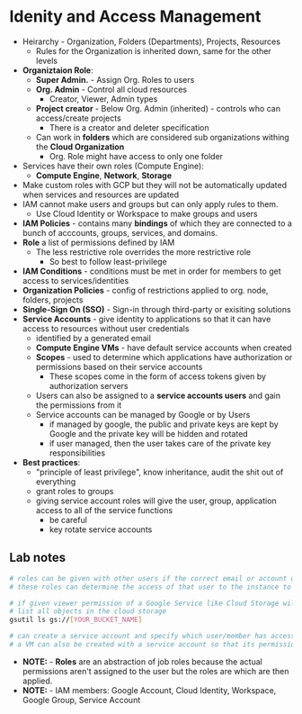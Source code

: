 # Idenity and Access Management
- Heirarchy - Organization, Folders (Departments), Projects, Resources
    - Rules for the Organization is inherited down, same for the other levels
- **Organiztaion Role**: 
    - **Super Admin.** - Assign Org. Roles to users
    - **Org. Admin** - Control all cloud resources
        - Creator, Viewer, Admin types
    - **Project creator** - Below Org. Admin (inherited) - controls who can access/create projects
        - There is a creator and deleter specification
    - Can work in **folders** which are considered sub organizations withing the **Cloud Organization**
        - Org. Role might have access to only one folder
- Services have their own roles (Compute Engine):
    - **Compute Engine**, **Network**, **Storage**
- Make custom roles with GCP but they will not be automatically updated when services and resources are updated
- IAM cannot make users and groups but can only apply rules to them.
    - Use Cloud Identity or Workspace to make groups and users
- **IAM Policies** - contains many **bindings** of which they are connected to a bunch of acccounts, groups, services, and domains. 
- **Role** a list of permissions defined by IAM
    - The less restrictive role overrides the more restrictive role
        - So best to follow least-privilege
- **IAM Conditions** - conditions must be met in order for members to get access to services/identities
- **Organization Policies** - config of restrictions applied to org. node, folders, projects
- **Single-Sign On (SSO)** - Sign-in through third-party or exisiting solutions
- **Service Accounts** - give identity to applications so that it can have access to resources without user credentials
    - identified by a generated email
    - **Compute Engine VMs** - have default service accounts when created
    - **Scopes** - used to determine which applications have authorization or permissions based on their service accounts
        - These scopes come in the form of access tokens given by authorization servers
    - Users can also be assigned to a **service accounts users** and gain the permissions from it
    - Service accounts can be managed by Google or by Users
        - if managed by google, the public and private keys are kept by Google and the private key will be hidden and rotated
        - if user managed, then the user takes care of the private key responsibilities
- **Best practices**:
    - "principle of least privilege", know inheritance, audit the shit out of everything
    - grant roles to groups
    - giving service account roles will give the user, group, application access to all of the service functions
        - be careful
        - key rotate service accounts
## Lab notes
```bash
# roles can be given with other users if the correct email or account or member is given.
# these roles can determine the access of that user to the instance to the Project or Service

# if given viewer permission of a Google Service like Cloud Storage will need to use the cli
# list all objects in the cloud storage
gsutil ls gs://[YOUR_BUCKET_NAME]

# can create a service account and specify which user/member has access to the permissions that belong to the service account
# a VM can also be created with a service account so that its permissions will also be limited by the service account
```
- **NOTE:** - **Roles** are an abstraction of job roles because the actual permissions aren't assigned to the user but the roles are which are then applied.
- **NOTE:** - IAM members: Google Account, Cloud Identity, Workspace, Google Group, Service Account